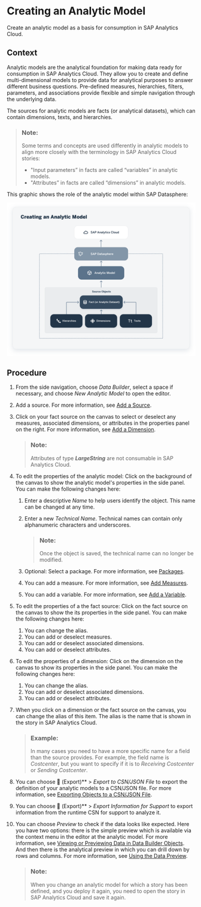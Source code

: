 <!-- loioe5fbe9e2cb93484dab8b1963145e565f -->

<link rel="stylesheet" type="text/css" href="../css/sap-icons.css"/>

# Creating an Analytic Model

Create an analytic model as a basis for consumption in SAP Analytics Cloud.



## Context

Analytic models are the analytical foundation for making data ready for consumption in SAP Analytics Cloud. They allow you to create and define multi-dimensional models to provide data for analytical purposes to answer different business questions. Pre-defined measures, hierarchies, filters, parameters, and associations provide flexible and simple navigation through the underlying data.

The sources for analytic models are facts \(or analytical datasets\), which can contain dimensions, texts, and hierarchies.

> ### Note:  
> Some terms and concepts are used differently in analytic models to align more closely with the terminology in SAP Analytics Cloud stories:
> 
> -   "Input parameters” in facts are called “variables” in analytic models.
> -   "Attributes” in facts are called “dimensions” in analytic models.

This graphic shows the role of the analytic model within SAP Datasphere:

![The graphic has an explanatory text.](images/DWC_-_analytic_model_new_db30cbc.png)



## Procedure

1.  From the side navigation, choose *Data Builder*, select a space if necessary, and choose *New Analytic Model* to open the editor.

2.  Add a source. For more information, see [Add a Source](add-a-source-27075ee.md).

3.  Click on your fact source on the canvas to select or deselect any measures, associated dimensions, or attributes in the properties panel on the right. For more information, see [Add a Dimension](add-a-dimension-4caf098.md).

    > ### Note:  
    > Attributes of type ***LargeString*** are not consumable in SAP Analytics Cloud.

4.  To edit the properties of the analytic model: Click on the background of the canvas to show the analytic model's properties in the side panel. You can make the following changes here:

    1.  Enter a descriptive *Name* to help users identify the object. This name can be changed at any time.

    2.  Enter a new *Technical Name*. Technical names can contain only alphanumeric characters and underscores.

        > ### Note:  
        > Once the object is saved, the technical name can no longer be modified.

    3.  Optional: Select a package. For more information, see [Packages](../Creating-Finding-Sharing-Objects/packages-a806c67.md).
    4.  You can add a measure. For more information, see [Add Measures](add-measures-e4cc3e8.md).
    5.  You can add a variable. For more information, see [Add a Variable](add-a-variable-cdd8fa0.md).

5.  To edit the properties of a the fact source: Click on the fact source on the canvas to show the its properties in the side panel. You can make the following changes here:

    1.  You can change the alias.
    2.  You can add or deselect measures.
    3.  You can add or deselect associated dimensions.
    4.  You can add or deselect attributes.

6.  To edit the properties of a dimension: Click on the dimension on the canvas to show its properties in the side panel. You can make the following changes here:

    1.  You can change the alias.
    2.  You can add or deselect associated dimensions.
    3.  You can add or deselect attributes.

7.  When you click on a dimension or the fact source on the canvas, you can change the alias of this item. The alias is the name that is shown in the story in SAP Analytics Cloud.

    > ### Example:  
    > In many cases you need to have a more specific name for a field than the source provides. For example, the field name is *Costcenter*, but you want to specify if it is to *Receiving Costcenter* or *Sending Costcenter*.

8.  You can choose <span class="FPA-icons-V3"></span> \(Export\)** \> *Export to CSN/JSON File* to export the definition of your analytic models to a CSN/JSON file. For more information, see [Exporting Objects to a CSN/JSON File](../Creating-Finding-Sharing-Objects/exporting-objects-to-a-csn-json-file-3916101.md).

9.  You can choose <span class="FPA-icons-V3"></span> \(Export\)** \> *Export Information for Support* to export information from the runtime CSN for support to analyze it.

10. You can choose *Preview* to check if the data looks like expected. Here you have two options: there is the simple preview which is available via the context menu in the editor at the analytic model. For more information, see [Viewing or Previewing Data in Data Builder Objects](../viewing-or-previewing-data-in-data-builder-objects-b338e4a.md). And then there is the analytical preview in which you can drill down by rows and columns. For more information, see [Using the Data Preview](using-the-data-preview-9f1fa73.md).

    > ### Note:  
    > When you change an analytic model for which a story has been defined, and you deploy it again, you need to open the story in SAP Analytics Cloud and save it again.


